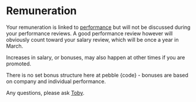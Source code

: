 # Remuneration

Your remuneration is linked to [performance](https://sites.google.com/a/pebblecode.com/wiki/archived/performance) but will not be discussed during your performance reviews. A good performance review however will obviously count toward your salary review, which will be once a year in March. 

Increases in salary, or bonuses, may also happen at other times if you are promoted. 

There is no set bonus structure here at pebble {code} - bonuses are based on company and individual performance. 

Any questions, please ask [Toby](mailto:toby@pebblecode.com). 
